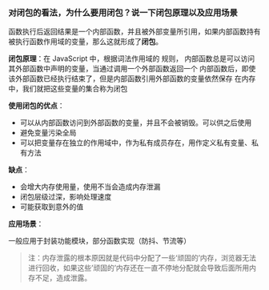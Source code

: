 ### 对闭包的看法，为什么要用闭包？说一下闭包原理以及应用场景

函数执行后返回结果是一个内部函数，并且被外部变量所引用，如果内部函数持有被执行函数作用域的变量，那么这就形成了**闭包**。

**闭包原理**：在 JavaScript 中，根据词法作用域的 规则，
内部函数总是可以访问其外部函数中声明的变量，当通过调用一个外部函数返回一个
内部函数后，即使该外部函数已经执行结束了，但是内部函数引用外部函数的变量依然保存
在内存中，我们就把这些变量的集合称为闭包

**使用闭包的优点**：

+ 可以从内部函数访问到外部函数的变量，并且不会被销毁。可以供之后使用
+ 避免变量污染全局
+ 可以把变量存在独立的作用域中，作为私有成员存在，用作定义私有变量、私有方法

**缺点**：

+ 会增大内存使用量，使用不当会造成内存泄漏
+ 闭包层级过深，影响处理速度
+ 可能获取到意外的值

**应用场景**：

一般应用于封装功能模块，部分函数实现（防抖、节流等）

> 注：内存泄露的根本原因就是代码中分配了一些‘顽固的’内存，浏览器无法进行回收，如果这些’顽固的’内存还在一直不停地分配就会导致后面所用内存不足，造成泄露。

